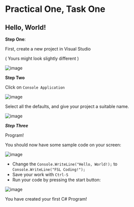 # Practical One, Task One


## Hello, World!

**Step One**: 

First, create a new project in Visual Studio

( Yours might look slightly different )

![image](https://github.com/fslcoding/Practical-1/assets/62078259/e0ca8d61-47df-494d-a8c8-439c69191d96)

**Step Two**

Click on ```Console Application``` 

![image](https://github.com/fslcoding/Practical-1/assets/62078259/62ea72e0-bdc7-4727-88ed-969d41fa967d)

Select all the defaults, and give your project a suitable name.

![image](https://github.com/fslcoding/Practical-1/assets/62078259/ea3ce698-5947-4ddd-ae94-4e81b241d872)

**_Step Three_**

Program!

You should now have some sample code on your screen:

![image](https://github.com/fslcoding/Practical-1/assets/62078259/c7cc55b1-53a5-4082-bdcd-87686fa9f465)

+ Change the ```Console.WriteLine("Hello, World!);``` to ```Console.WriteLine("FSL Coding!");```
+ Save your work with ```Ctrl-S```
+ Run your code by pressing the start button:

![image](https://github.com/fslcoding/Practical-1/assets/62078259/98353768-5fcd-4929-943a-b38fa4ba1776)

You have created your first C# Program!


